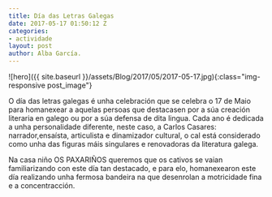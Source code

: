 ```yaml
---
title: Día das Letras Galegas
date: 2017-05-17 01:50:12 Z
categories:
- actividade
layout: post
author: Alba García.
---
```


![hero]({{ site.baseurl }}/assets/Blog/2017/05/2017-05-17.jpg){:class="img-responsive post_image"}
<br>

O día das letras galegas é unha celebración que se celebra o 17 de Maio para homanexear a aquelas persoas que destacasen por a súa creación literaria en galego ou por a súa defensa de dita lingua.
Cada ano é dedicada a unha personalidade diferente, neste caso, a Carlos Casares: narrador,ensaísta, articulista e dinamizador cultural, o cal está considerado como unha das figuras máis singulares e renovadoras da literatura galega.

Na casa niño OS PAXARIÑOS queremos que os cativos se vaian familiarizando con este día tan destacado, e para elo, homanexearon este día realizando unha fermosa bandeira na que desenrolan a motricidade fina e a concentracción.
